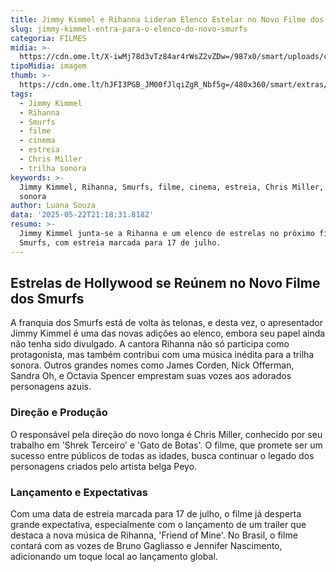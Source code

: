```yaml
---
title: Jimmy Kimmel e Rihanna Lideram Elenco Estelar no Novo Filme dos Smurfs
slug: jimmy-kimmel-entra-para-o-elenco-do-novo-smurfs
categoria: FILMES
midia: >-
  https://cdn.ome.lt/X-iwMj78d3vTz84ar4rWsZ2vZDw=/987x0/smart/uploads/conteudo/fotos/Design_sem_nome22.png
tipoMidia: imagem
thumb: >-
  https://cdn.ome.lt/hJFI3PGB_JM00fJlqiZgR_Nbf5g=/480x360/smart/extras/conteudos/Design_sem_nome22.png
tags:
  - Jimmy Kimmel
  - Rihanna
  - Smurfs
  - filme
  - cinema
  - estreia
  - Chris Miller
  - trilha sonora
keywords: >-
  Jimmy Kimmel, Rihanna, Smurfs, filme, cinema, estreia, Chris Miller, trilha
  sonora
author: Luana Souza
data: '2025-05-22T21:18:31.818Z'
resumo: >-
  Jimmy Kimmel junta-se a Rihanna e um elenco de estrelas no próximo filme dos
  Smurfs, com estreia marcada para 17 de julho.
---
```


## Estrelas de Hollywood se Reúnem no Novo Filme dos Smurfs

A franquia dos Smurfs está de volta às telonas, e desta vez, o apresentador Jimmy Kimmel é uma das novas adições ao elenco, embora seu papel ainda não tenha sido divulgado. A cantora Rihanna não só participa como protagonista, mas também contribui com uma música inédita para a trilha sonora. Outros grandes nomes como James Corden, Nick Offerman, Sandra Oh, e Octavia Spencer emprestam suas vozes aos adorados personagens azuis.

### Direção e Produção

O responsável pela direção do novo longa é Chris Miller, conhecido por seu trabalho em 'Shrek Terceiro' e 'Gato de Botas'. O filme, que promete ser um sucesso entre públicos de todas as idades, busca continuar o legado dos personagens criados pelo artista belga Peyo.

### Lançamento e Expectativas

Com uma data de estreia marcada para 17 de julho, o filme já desperta grande expectativa, especialmente com o lançamento de um trailer que destaca a nova música de Rihanna, 'Friend of Mine'. No Brasil, o filme contará com as vozes de Bruno Gagliasso e Jennifer Nascimento, adicionando um toque local ao lançamento global.
